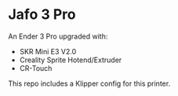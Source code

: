 # Jafo 3 Pro

An Ender 3 Pro upgraded with:

- SKR Mini E3 V2.0
- Creality Sprite Hotend/Extruder
- CR-Touch

This repo includes a Klipper config for this printer.
